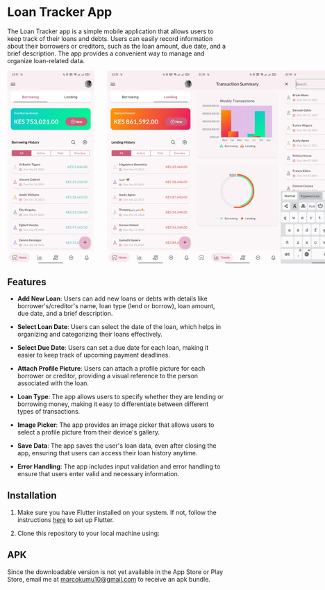 # Loan Tracker App

The Loan Tracker app is a simple mobile application that allows users to keep track of their loans and debts. Users can easily record information about their borrowers or creditors, such as the loan amount, due date, and a brief description. The app provides a convenient way to manage and organize loan-related data.

<div style="display: flex; flex-direction: row;">
  <img src="assets/readme/Screenshot_2023-09-24-22-31-52-23_120ec6ad9c58cbe739baf085605c54b0.jpg" alt="App Screenshot 1" width="200" style="margin-right: 30px;" />
  <img src="assets/readme/Screenshot_2023-09-24-22-32-07-40_120ec6ad9c58cbe739baf085605c54b0.jpg" alt="App Screenshot 2" width="200" />
  <img src="assets/readme/Screenshot_2023-09-24-22-32-12-49_120ec6ad9c58cbe739baf085605c54b0.jpg" alt="App Screenshot 2" width="200" />
  <img src="assets/readme/Screenshot_2023-09-24-22-35-18-73_120ec6ad9c58cbe739baf085605c54b0.jpg" alt="App Screenshot 2" width="200" />
</div>


## Features

- **Add New Loan**: Users can add new loans or debts with details like borrower's/creditor's name, loan type (lend or borrow), loan amount, due date, and a brief description.

- **Select Loan Date**: Users can select the date of the loan, which helps in organizing and categorizing their loans effectively.

- **Select Due Date**: Users can set a due date for each loan, making it easier to keep track of upcoming payment deadlines.

- **Attach Profile Picture**: Users can attach a profile picture for each borrower or creditor, providing a visual reference to the person associated with the loan.

- **Loan Type**: The app allows users to specify whether they are lending or borrowing money, making it easy to differentiate between different types of transactions.

- **Image Picker**: The app provides an image picker that allows users to select a profile picture from their device's gallery.

- **Save Data**: The app saves the user's loan data, even after closing the app, ensuring that users can access their loan history anytime.

- **Error Handling**: The app includes input validation and error handling to ensure that users enter valid and necessary information.


## Installation

1. Make sure you have Flutter installed on your system. If not, follow the instructions [here](https://flutter.dev/docs/get-started/install) to set up Flutter.

2. Clone this repository to your local machine using:


## APK
Since the downloadable version is not yet available in the App Store or Play Store, email me at marcokumu10@gmail.com to receive an apk bundle.
